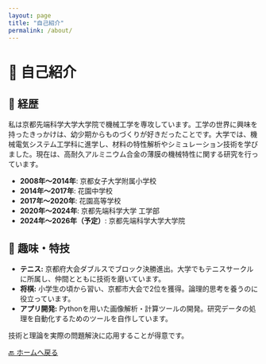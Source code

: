 ```yaml
---
layout: page
title: "自己紹介"
permalink: /about/
---
```


# 🎤 自己紹介

## 📖 経歴
私は京都先端科学大学大学院で機械工学を専攻しています。工学の世界に興味を持ったきっかけは、幼少期からものづくりが好きだったことです。大学では、機械電気システム工学科に進学し、材料の特性解析やシミュレーション技術を学びました。現在は、高耐久アルミニウム合金の薄膜の機械特性に関する研究を行っています。

- **2008年～2014年**: 京都女子大学附属小学校
- **2014年～2017年**: 花園中学校
- **2017年～2020年**: 花園高等学校
- **2020年～2024年**: 京都先端科学大学 工学部
- **2024年～2026年（予定）**: 京都先端科学大学大学院

## 🎾 趣味・特技
- **テニス:** 京都府大会ダブルスでブロック決勝進出。大学でもテニスサークルに所属し、仲間とともに技術を磨いています。
- **将棋:** 小学生の頃から習い、京都市大会で2位を獲得。論理的思考を養うのに役立っています。
- **アプリ開発:** Pythonを用いた画像解析・計算ツールの開発。研究データの処理を自動化するためのツールを自作しています。

技術と理論を実際の問題解決に応用することが得意です。

[🔙 ホームへ戻る](/)
